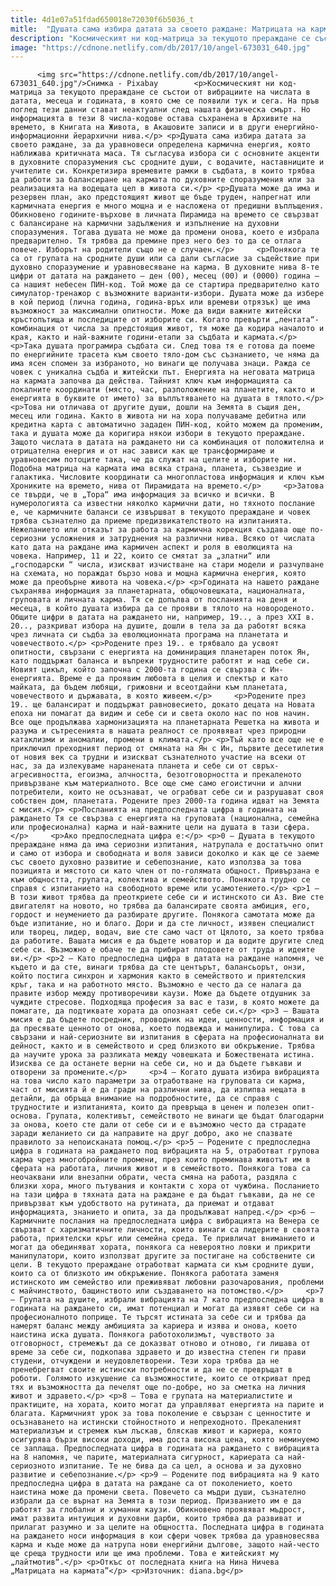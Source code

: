 ```yaml
---
title: 4d1e07a51fdad650018e72030f6b5036_t
mitle:  "Душата сама избира датата за своето раждане: Матрицата на кармата"
description: "Космическият ни код-матрица за текущото прераждане се състои от вибрациите на числата в датата, месеца и годината, в която сме се появили тук и сега. На пръв поглед тези данни стават неактуални след нашата физическа смърт. Но информацията в тези 8 числа-кодове остава съхранена в Архивите на времето, в Книгата на Живота, в Акашовите записи …"
image: "https://cdnone.netlify.com/db/2017/10/angel-673031_640.jpg"
---
```


          <img src="https://cdnone.netlify.com/db/2017/10/angel-673031_640.jpg"/>Снимка - Pixabay        <p>Космическият ни код-матрица за текущото прераждане се състои от вибрациите на числата в датата, месеца и годината, в която сме се появили тук и сега. На пръв поглед тези данни стават неактуални след нашата физическа смърт. Но информацията в тези 8 числа-кодове остава съхранена в Архивите на времето, в Книгата на Живота, в Акашовите записи и в други енергийно-информационни йерархични нива.</p> <p>Душата сама избира датата за своето раждане, за да уравновеси определена кармична енергия, която наближава критичната маса. Тя съгласува избора си с основните акценти в духовните споразумения със сродните души, с водачите, наставниците и учителите си. Конкретизира времевите рамки в съдбата, в които трябва да работи за балансиране на кармата по духовните споразумения или за реализацията на водещата цел в живота си.</p> <p>Душата може да има и резервен план, ако предстоящият живот ще бъде труден, напрегнат или кармичната енергия е много мощна и е насложена от предишни въплъщения. Обикновено годините-върхове в личната Пирамида на времето се свързват с балансиране на кармични задължения и изпълнение на духовни споразумения. Тогава душата не може да промени онова, което е избрала предварително. Тя трябва да премине през него без то да се отлага повече. Изборът на родители също не е случаен.</p>     <p>Понякога те са от групата на сродните души или са дали съгласие за съдействие при духовно споразумение и уравновесяване на карма. В духовните нива 8-те цифри от датата на раждането – ден (00), месец (00) и (0000) година – са нашият небесен ПИН-код. Той може да се стартира предварително като симулатор-тренажор с възможните варианти-избори. Душата може да избере в кой период (лична година, година-връх или времеви отрязък) ще има възможност за максимални опитности. Може да види важните житейски кръстопътища и последиците от изборите си. Когато превърти „лентата“-комбинация от числа за предстоящия живот, тя може да кодира началото и края, както и най-важните години-етапи за съдбата и кармата.</p> <p>Така душата програмира съдбата си. След това тя е готова да поеме по енергийните трасета към своето тяло-дом със съзнанието, че няма да има ясен спомен за избраното, но винаги ще получава знаци. Ражда се човек с уникална съдба и житейски път. Енергията на неговата матрица на кармата започва да действа. Тайният ключ към информацията са локалните координати (място, час, разположение на планетите, както и енергията в буквите от името) за въплътяването на душата в тялото.</p> <p>Това ни отличава от другите души, дошли на Земята в същия ден, месец или година. Както в живота ни на хора получаваме дебитна или кредитна карта с автоматично зададен ПИН-код, който можем да променим, така и душата може да коригира някои избори в текущото прераждане. Защото числата в датата на раждането ни са комбинация от положителна и отрицателна енергия и от нас зависи как ще трансформираме и уравновесим потоците така, че да служат на целите и изборите ни. Подобна матрица на кармата има всяка страна, планета, съзвездие и галактика. Числовите координати са многопластова информация и ключ към Хрониките на времето, нива от Пирамидата на времето.</p>     <p>Затова се твърди, че в „Тора“ има информация за всичко и всички. В нумерологията са известни няколко кармични дати, но тяхното послание е, че кармичните баланси се извършват в текущото прераждане и човек трябва съзнателно да приеме предизвикателството на изпитанията. Нежеланието или отказът за работа за кармична корекция създава още по-сериозни усложнения и затруднения на различни нива. Всяко от числата като дата на раждане има кармичен аспект и роля в еволюцията на човека. Например, 11 и 22, които се смятат за „златни“ или „господарски “ числа, изискват изчистване на стари модели и разчупване на схемата, но пораждат бързо нова и мощна кармична енергия, която може да преобърне живота на човека.</p> <p>Годината на нашето раждане съхранява информация за планетарната, общочовешката, националната, груповата и личната карма. Тя се допълва от посланията на деня и месеца, в който душата избира да се прояви в тялото на новороденото. Общите цифри в датата на раждането ни, например, 19.., а през ХХІ в. 20.., разкриват избора на душите, дошли в тела за да работят всяка чрез личната си съдба за еволюционната програма на планетата и човечеството.</p> <p>Родените през 19.. е трябвало да усвоят опитности, свързани с енергията на доминиращия планетарен поток Ян, като поддържат баланса и въпреки трудностите работят и над себе си. Новият цикъл, който започна с 2000-та година се свързва с Ин-енергията. Време е да проявим любовта в целия и спектър и като майката, да бъдем любящи, грижовни и всеотдайни към планетата, човечеството и държавата, в която живеем.</p>     <p>Родените през 19.. ще балансират и поддържат равновесието, докато децата на Новата епоха ни помагат да видим и себе си и света около нас по нов начин. Все още продължава хармонизацията на планетарната Решетка на живота и разума и сътресенията в нашата реалност се проявяват чрез природни катаклизми и аномалии, промени в климата.</p> <p>Тъй като все още не е приключил преходният период от смяната на Ян с Ин, първите десетилетия от новия век са трудни и изискват съзнателното участие на всеки от нас, за да излекуваме наранената планета и себе си от свръх-агресивността, егоизма, алчността, безотговорността и прекаленото привързване към материалното. Все още сме само егоистични и алчни потребители, които не осъзнават, че ограбват себе си и разрушават своя собствен дом, планетата. Родените през 2000-та година идват на Земята с мисия.</p> <p>Посланията на предпоследната цифра в годината на раждането Тя се свързва с енергията на груповата (национална, семейна или професионална) карма и най-важните цели на душата в тази сфера.</p>     <p>Ако предпослeдната цифра е:</p> <p>0 – Душата в текущото прераждане няма да има сериозни изпитания, натрупала е достатъчно опит и само от избора и свободната и воля зависи доколко и как ще се заеме със своето духовно развитие и себепознание, като използва за това позицията и мястото си като член от по-голямата общност. Привързана е към общността, групата, колектива и семейството. Понякога трудно се справя с изпитанието на свободното време или усамотението.</p> <p>1 – В този живот трябва да преоткриете себе си и истинското си Аз. Вие сте двигателят на новото, но трябва да балансирате своята амбиция, его, гордост и неумението да разбирате другите. Понякога самотата може да бъде изпитание, но и благо. Дори и да сте личност, изявен специалист или творец, лидер, водач, вие сте само част от Цялото, за което трябва да работите. Вашата мисия е да бъдете новатор и да водите другите след себе си. Възможно е обаче те да прибират плодовете от труда и идеите ви.</p> <p>2 – Като предпоследна цифра в датата на раждане напомня, че където и да сте, винаги трябва да сте центърът, балансьорът, онзи, който постига синхрон и хармония както в семейството и приятелския кръг, така и на работното място. Възможно е често да се налага да правите избор между противоречиви каузи. Може да бъдете отдушник за чуждите стресове. Подходяща професия за вас е тази, в която можете да помагате, да подтиквате хората да опознаят себе си.</p> <p>3 – Вашата мисия е да бъдете посредник, проводник на идеи, ценности, информация и да пресявате ценното от онова, което подвежда и манипулира. С това са свързани и най-сериозните ви изпитания в сферата на професионалната ви дейност, както и в семейството и сред близкото ви обкръжение. Трябва да научите урока за разликата между човешката и Божествената истина. Изисква се да останете верни на себе си, но и да бъдете гъвкави и отворени за промените.</p>     <p>4 – Кoгато душата избира вибрацията на това число като параметри за отработване на груповата си карма, част от мисията й е да гради на различни нива, да изпипва нещата в детайли, да обръща внимание на подробностите, да се справя с трудностите и изпитанията, които да превръща в ценен и полезен опит-основа. Групата, колективът, семейството не винаги ще бъдат благодарни за онова, което сте дали от себе си и е възможно често да страдате заради желанието си да направите на друг добро, ако не спазвате правилото за непоисканата помощ.</p> <p>5 – Родените с предпоследна цифра в годината на раждането под вибрацията на 5, отработват групова карма чрез многобройните промени, през които преминава животът им в сферата на работата, личния живот и в семейството. Понякога това са неочаквани или внезапни обрати, честа смяна на работа, раздяла с близки хора, много пътувания и контакти с хора от чужбина. Посланието на тази цифра в тяхната дата на раждане е да бъдат гъвкави, да не се привързват към удобството на рутината, да приемат и отдават информацията, знанието и опита, за да продължават напред.</p> <p>6 – Кармичните послания на предпоследната цифра с вибрацията на Венера се свързват с харизматичните личности, които винаги са лидерите в своята работа, приятелски кръг или семейна среда. Те привличат вниманието и могат да обединяват хората, понякога са невероятно ловки и прикрити манипулатори, които използват другите за постигане на собствените си цели. В текущото прераждане отработват кармата си към сродните души, които са от близкото им обкръжение. Понякога работата заменя истинското им семейство или преживяват любовни разочарования, проблеми с майчинството, бащинството или създаването на потомство.</p>     <p>7 – Групата на душите, избрали вибрацията на 7 като предпоследна цифра в годината на раждането си, имат потенциал и могат да изявят себе си на професионалното поприще. Те търсят истината за себе си и трябва да намерят баланс между амбицията за кариера и изява и онова, което наистина иска душата. Понякога работохолизмът, чувството за отговорност, стремежът да се доказват отново и отново, ги лишава от време за себе си, подкопава здравето и до известна степен ги прави студени, отчуждени и неудовлетворени. Тези хора трябва да не пренебрегват своите истински потребности и да не се превръщат в роботи. Голямото изкушение са възможностите, които се откриват пред тях и възможността да печелят още по-добре, но за сметка на личния живот и здравето.</p> <p>8 – Това е групата на материалистите и практиците, на хората, които могат да управляват енергията на парите и благата. Кармичният урок за това поколение е свързан с ценностите и осъзнаването на истински стойностното и непреходното. Прекаленият материализъм и стремеж към лъскав, бляскав живот и кариера, която осигурява бързи високи доходи, има доста висока цена, която неминуемо се заплаща. Предпоследната цифра в годината на раждането с вибрацията на 8 напомня, че парите, материалната сигурност, кариерата са най-сериозното изпитание. Те не бива да са цел, а основа и за духовно развитие и себепознание.</p> <p>9 – Родените под вибрацията на 9 като предпоследна цифра в датата на раждане са от поколението, което наистина може да промени света. Повечето са мъдри души, съзнателно избрали да се върнат на Земята в този период. Призванието им е да работят за глобални и хуманни каузи. Обикновено проявяват мъдрост, имат развита интуиция и духовни дарби, които трябва да развиват и прилагат разумно и за целите на общността. Последната цифра в годината на раждането носи информация в кои сфери човек трябва да уравновесява карма и къде може да натрупа нови енергийни дългове, защото най-често ще среща трудности или ще има проблеми. Това е житейският му „лайтмотив“.</p> <p>Откъс от последната книга на Нина Ничева „Матрицата на кармата”</p> <p>Източник: diana.bg</p>        
